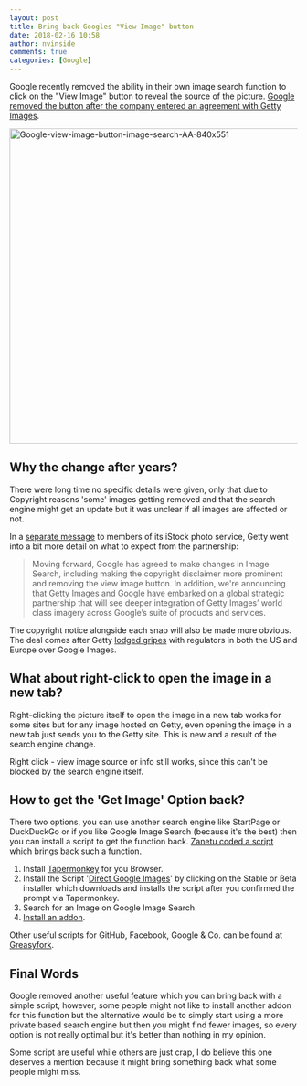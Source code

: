 ```yaml
---
layout: post
title: Bring back Googles "View Image" button
date: 2018-02-16 10:58
author: nvinside
comments: true
categories: [Google]
---
```

Google recently removed the ability in their own image search function to click on the "View Image" button to reveal the source of the picture. <a href="https://www.theverge.com/2018/2/15/17017864/google-removes-view-image-button-from-search-results" target="_blank" rel="noopener">Google removed the button after the company entered an agreement with Getty Images</a>.

<img class="alignnone size-full wp-image-2860" src="https://chefkochblog.files.wordpress.com/2018/02/google-view-image-button-image-search-aa-840x551.jpg" alt="Google-view-image-button-image-search-AA-840x551" width="840" height="551" />

<!--more-->

<h2>Why the change after years?</h2>

There were long time no specific details were given, only that due to Copyright reasons 'some' images getting removed and that the search engine might get an update but it was unclear if all images are affected or not.

In a <a href="http://app.engage.gettyimages.com/e/es?s=1591793372&amp;e=1558060&amp;elqTrackId=178baed6532740e59ffea78497faafe5&amp;elq=c596c94e1f5342948c662713e97c4941&amp;elqaid=19618&amp;elqat=1" target="_blank" rel="nofollow noopener">separate message</a> to members of its iStock photo service, Getty went into a bit more detail on what to expect from the partnership:

<div class="blockextract">
<blockquote>Moving forward, Google has agreed to make changes in Image Search, including making the copyright disclaimer more prominent and removing the view image button. In addition, we're announcing that Getty Images and Google have embarked on a global strategic partnership that will see deeper integration of Getty Images’ world class imagery across Google’s suite of products and services.</blockquote>
The copyright notice alongside each snap will also be made more obvious. The deal comes after Getty <a href="https://www.theregister.co.uk/2016/04/27/getty_images_flings_competition_sueball_at_google_image_search/" target="_blank" rel="noopener">lodged gripes</a> with regulators in both the US and Europe over Google Images.
<h2>What about right-click to open the image in a new tab?</h2>
Right-clicking the picture itself to open the image in a new tab works for some sites but for any image hosted on Getty, even opening the image in a new tab just sends you to the Getty site. This is new and a result of the search engine change.

Right click - view image source or info still works, since this can't be blocked by the search engine itself.
<h2>How to get the 'Get Image' Option back?</h2>
There two options, you can use another search engine like StartPage or DuckDuckGo or if you like Google Image Search (because it's the best) then you can install a script to get the function back. <a href="https://github.com/zanetu/direct_google_images" target="_blank" rel="noopener">Zanetu coded a script</a> which brings back such a function.
<ol>
    <li>Install <a href="https://tampermonkey.net" target="_blank" rel="noopener">Tapermonkey</a> for you Browser.</li>
    <li>Install the Script '<a href="https://github.com/zanetu/direct_google_images" target="_blank" rel="noopener">Direct Google Images</a>' by clicking on the Stable or Beta installer which downloads and installs the script after you confirmed the prompt via Tapermonkey.</li>
    <li>Search for an Image on Google Image Search.</li>
    <li><a href="https://github.com/bijij/ViewImage" target="_blank" rel="noopener">Install an addon</a>.</li>
</ol>
Other useful scripts for GitHub, Facebook, Google &amp; Co. can be found at <a href="https://greasyfork.org/en" target="_blank" rel="noopener">Greasyfork</a>.
<h2>Final Words</h2>
Google removed another useful feature which you can bring back with a simple script, however, some people might not like to install another addon for this function but the alternative would be to simply start using a more private based search engine but then you might find fewer images, so every option is not really optimal but it's better than nothing in my opinion.

Some script are useful while others are just crap, I do believe this one deserves a mention because it might bring something back what some people might miss.

</div>
